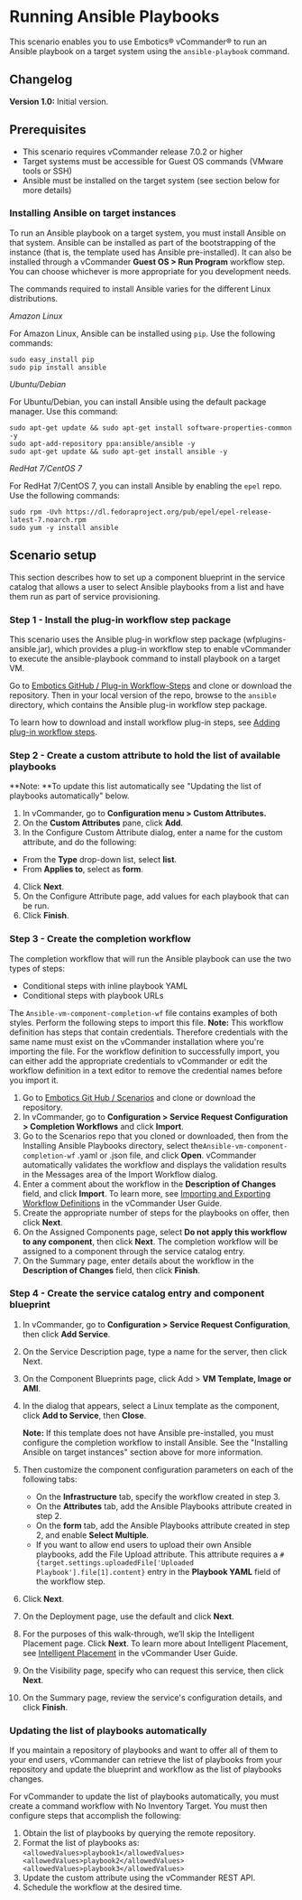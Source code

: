 # Running Ansible Playbooks

This scenario enables you to use Embotics® vCommander® to run an Ansible playbook on a target system using the `ansible-playbook` command.

## Changelog

**Version 1.0:** Initial version.

## Prerequisites

* This scenario requires vCommander release 7.0.2 or higher
* Target systems must be accessible for Guest OS commands (VMware tools or SSH)
* Ansible must be installed on the target system (see section below for more details)

### Installing Ansible on target instances

To run an Ansible playbook on a target system, you must install Ansible on that system. Ansible can be installed as part of the bootstrapping of the instance (that is, the template used has Ansible pre-installed). It can also be installed through a vCommander **Guest OS > Run Program** workflow step. You can choose whichever is more appropriate for you development needs. 

The commands required to install Ansible varies for the different Linux distributions.

_Amazon Linux_

For Amazon Linux, Ansible can be installed using `pip`. Use the following commands:

```
sudo easy_install pip
sudo pip install ansible
```

_Ubuntu/Debian_

For Ubuntu/Debian, you can install Ansible using the default package manager. Use this command:

```
sudo apt-get update && sudo apt-get install software-properties-common -y
sudo apt-add-repository ppa:ansible/ansible -y
sudo apt-get update && sudo apt-get install ansible -y
```

_RedHat 7/CentOS 7_

For RedHat 7/CentOS 7, you can install Ansible by enabling the `epel` repo. Use the following commands:

```
sudo rpm -Uvh https://dl.fedoraproject.org/pub/epel/epel-release-latest-7.noarch.rpm
sudo yum -y install ansible
```


## Scenario setup

This section describes how to set up a component blueprint in the service catalog that allows a user to select Ansible playbooks from a list and have them run as part of service provisioning.

### Step 1 - Install the plug-in workflow step package

This scenario uses the Ansible plug-in workflow step package (wfplugins-ansible.jar), which provides a plug-in workflow step to enable vCommander to execute the ansible-playbook command to install playbook on a target VM.

Go to [Embotics GitHub / Plug-in Workflow-Steps](https://github.com/Embotics/Plug-in-Workflow-Steps) and clone or download the repository. Then in your local version of the repo, browse to the `ansible` directory, which contains the Ansible plug-in workflow step package. 

To learn how to download and install workflow plug-in steps, see [Adding plug-in workflow steps](http://docs.embotics.com/vCommander/Using-Plug-In-WF-Steps.htm#Adding).

### Step 2 - Create a custom attribute to hold the list of available playbooks
**Note: **To update this list automatically see "Updating the list of playbooks automatically" below.

1. In vCommander, go to **Configuration menu > Custom Attributes.** 
2. On the **Custom Attributes** pane, click **Add**.
3. In the Configure Custom Attribute dialog, enter a name for the custom attribute, and do the following:

  * From the **Type** drop-down list, select **list**.
  * From **Applies to**, select as **form**.
4. Click **Next**.
5. On the Configure Attribute page, add values for each playbook that can be run.
6. Click **Finish**. 

### Step 3 - Create the completion workflow

The completion workflow that will run the Ansible playbook can use the two types of steps:
   - Conditional steps with inline playbook YAML
   - Conditional steps with playbook URLs

The `Ansible-vm-component-completion-wf` file contains examples of both styles. Perform the following steps to import this file.
**Note:** This workflow definition has steps that contain credentials. Therefore credentials with the same name must exist on the vCommander installation where you're importing the file. For the workflow definition to successfully import, you can either add the appropriate credentials to vCommander or edit the workflow definition in a text editor to remove the credential names before you import it. 

1. Go to [Embotics Git Hub / Scenarios](https://github.com/Embotics/Scenarios) and clone or download the repository.
2. In vCommander, go to **Configuration > Service Request Configuration > Completion Workflows** and click **Import**.
3. Go to the Scenarios repo that you cloned or downloaded, then from the Installing Ansible Playbooks directory, select the`Ansible-vm-component-completion-wf` .yaml or .json file, and click **Open**.
    vCommander automatically validates the workflow and displays the validation results in the Messages area of the Import Workflow dialog.
4. Enter a comment about the workflow in the **Description of Changes** field, and click **Import**.
    To learn more, see [Importing and Exporting Workflow Definitions](http://docs.embotics.com/vCommander/exporting-and-importing-workflows.htm) in the vCommander User Guide.
5. Create the appropriate number of steps for the playbooks on offer, then click **Next**.
6. On the Assigned Components page, select **Do not apply this workflow to any component**, then click **Next**. The completion workflow will be assigned to a component through the service catalog entry. 
7. On the Summary page, enter details about the workflow in the **Description of Changes** field, then click **Finish**.        

### Step 4 - Create the service catalog entry and component blueprint

1. In vCommander, go to **Configuration > Service Request Configuration**, then click **Add Service**.
2. On the Service Description page, type a name for the server, then click Next.
3. On the Component Blueprints page, click Add > **VM Template, Image or AMI**. 
4. In the dialog that appears, select a Linux template as the component, click **Add to Service**, then **Close**.

    **Note:** If this template does not have Ansible pre-installed, you must configure the completion workflow to install Ansible. See the "Installing Ansible on target instances" section above for more information.
5. Then customize the component configuration parameters on each of the following tabs:
   - On the **Infrastructure** tab, specify the workflow created in step 3.
   - On the **Attributes** tab, add the Ansible Playbooks attribute created in step 2.
   - On the **form** tab, add the Ansible Playbooks attribute created in step 2, and enable **Select Multiple**.
   - If you want to allow end users to upload their own Ansible playbooks, add the File Upload attribute. This attribute requires a `#{target.settings.uploadedFile['Uploaded Playbook'].file[1].content}` entry  in the **Playbook YAML** field of the workflow step.
6. Click **Next**. 
7. On the Deployment page, use the default and click **Next**.
8. For the purposes of this walk-through, we’ll skip the Intelligent Placement page. Click **Next**. To learn more about Intelligent Placement, see [Intelligent Placement](http://docs.embotics.com/vCommander/intelligent-placement.htm) in the vCommander User Guide.  
9. On the Visibility page, specify who can request this service, then click **Next**.
10. On the Summary page, review the service's configuration details, and click **Finish**. 

### Updating the list of playbooks automatically

If you maintain a repository of playbooks and want to offer all of them to your end users, vCommander can retrieve the list of playbooks from your repository and update the blueprint and workflow as the list of playbooks changes.

For vCommander to update the list of playbooks automatically, you must create a command workflow with No Inventory Target. You must then configure steps that accomplish the following:
  1. Obtain the list of playbooks by querying the remote repository.
  1. Format the list of playbooks as:
    ```
    <allowedValues>playbook1</allowedValues><allowedValues>playbook2</allowedValues><allowedValues>playbook3</allowedValues>
    ```
  1. Update the custom attribute using the vCommander REST API.
  1. Schedule the workflow at the desired time.
